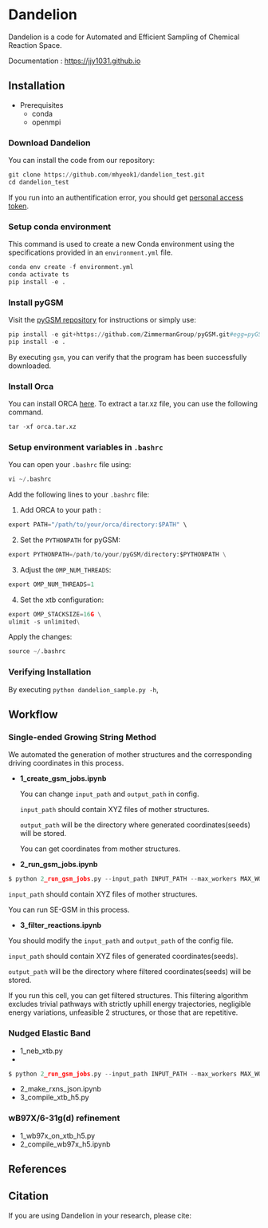 # Dandelion 
Dandelion is a code for Automated and Efficient Sampling of Chemical Reaction Space.

Documentation : <https://jjy1031.github.io>

## Installation
- Prerequisites
  - conda
  - openmpi

### Download Dandelion

You can install the code from our repository:

```python
git clone https://github.com/mhyeok1/dandelion_test.git
cd dandelion_test
```
If you run into an authentification error, you should get [personal access token](https://docs.github.com/en/authentication/keeping-your-account-and-data-secure/managing-your-personal-access-tokens#creating-a-personal-access-token-classic).

### Setup conda environment

This command is used to create a new Conda environment using the specifications provided in an `environment.yml` file.

```python
conda env create -f environment.yml
conda activate ts
pip install -e .
```

### Install pyGSM

Visit the [pyGSM repository](https://github.com/ZimmermanGroup/pyGSM) for instructions or simply use:

```python
pip install -e git+https://github.com/ZimmermanGroup/pyGSM.git#egg=pyGSM
pip install -e .
```
By executing `gsm`, you can verify that the program has been successfully downloaded.

### Install Orca

You can install ORCA [here](https://orcaforum.kofo.mpg.de/app.php/portal).
To extract a tar.xz file, you can use the following command.

```python
tar -xf orca.tar.xz
```

### Setup environment variables in `.bashrc`

You can open your `.bashrc` file using:
```python
vi ~/.bashrc
```

Add the following lines to your `.bashrc` file:

1. Add ORCA to your path :
```python
export PATH="/path/to/your/orca/directory:$PATH" \
```

2. Set the `PYTHONPATH` for pyGSM:
```python
export PYTHONPATH=/path/to/your/pyGSM/directory:$PYTHONPATH \
```

3. Adjust the `OMP_NUM_THREADS`:
```python
export OMP_NUM_THREADS=1
```

4. Set the xtb configuration:
```python
export OMP_STACKSIZE=16G \
ulimit -s unlimited\
```

Apply the changes:
```python
source ~/.bashrc
```

### Verifying Installation

By executing `python dandelion_sample.py -h`, 


## Workflow

### Single-ended Growing String Method

We automated the generation of mother structures and the corresponding driving coordinates in this process. 

- **1_create_gsm_jobs.ipynb**

  You can change `input_path` and `output_path` in config.

  `input_path` should contain XYZ files of mother structures.
  
  `output_path` will be the directory where generated coordinates(seeds) will be stored.
  
  You can get coordinates from mother structures.

- **2_run_gsm_jobs.ipynb**

```python
$ python 2_run_gsm_jobs.py --input_path INPUT_PATH --max_workers MAX_WORKERS
```
  `input_path` should contain XYZ files of mother structures.
  
  You can run SE-GSM in this process.
  
- **3_filter_reactions.ipynb**
  
 You should modify the `input_path` and `output_path` of the config file. 

 `input_path` should contain XYZ files of generated coordinates(seeds).

 `output_path` will be the directory where filtered coordinates(seeds) will be stored.
 
  If you run this cell, you can get filtered structures. This filtering algorithm excludes trivial    pathways with strictly uphill energy trajectories, negligible energy variations, unfeasible
  2 structures, or those that are repetitive.

### Nudged Elastic Band 
- 1_neb_xtb.py
- 
```python
$ python 2_run_gsm_jobs.py --input_path INPUT_PATH --max_workers MAX_WORKERS
```
- 2_make_rxns_json.ipynb
- 3_compile_xtb_h5.py

### wB97X/6-31g(d) refinement
- 1_wb97x_on_xtb_h5.py
- 2_compile_wb97x_h5.ipynb


## References 


## Citation
If you are using Dandelion in your research, please cite:
